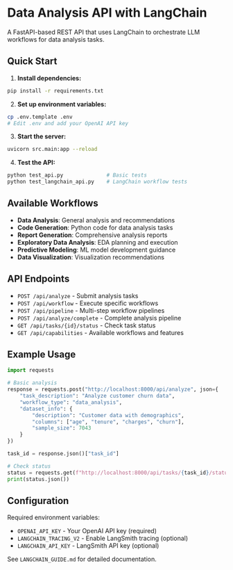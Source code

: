 # Data Analysis API with LangChain

A FastAPI-based REST API that uses LangChain to orchestrate LLM workflows for data analysis tasks.

## Quick Start

1. **Install dependencies:**

```bash
pip install -r requirements.txt
```

2. **Set up environment variables:**

```bash
cp .env.template .env
# Edit .env and add your OpenAI API key
```

3. **Start the server:**

```bash
uvicorn src.main:app --reload
```

4. **Test the API:**

```bash
python test_api.py              # Basic tests
python test_langchain_api.py    # LangChain workflow tests
```

## Available Workflows

- **Data Analysis**: General analysis and recommendations
- **Code Generation**: Python code for data analysis tasks  
- **Report Generation**: Comprehensive analysis reports
- **Exploratory Data Analysis**: EDA planning and execution
- **Predictive Modeling**: ML model development guidance
- **Data Visualization**: Visualization recommendations

## API Endpoints

- `POST /api/analyze` - Submit analysis tasks
- `POST /api/workflow` - Execute specific workflows
- `POST /api/pipeline` - Multi-step workflow pipelines
- `POST /api/analyze/complete` - Complete analysis pipeline
- `GET /api/tasks/{id}/status` - Check task status
- `GET /api/capabilities` - Available workflows and features

## Example Usage

```python
import requests

# Basic analysis
response = requests.post("http://localhost:8000/api/analyze", json={
    "task_description": "Analyze customer churn data",
    "workflow_type": "data_analysis",
    "dataset_info": {
        "description": "Customer data with demographics",
        "columns": ["age", "tenure", "charges", "churn"],
        "sample_size": 7043
    }
})

task_id = response.json()["task_id"]

# Check status
status = requests.get(f"http://localhost:8000/api/tasks/{task_id}/status")
print(status.json())
```

## Configuration

Required environment variables:

- `OPENAI_API_KEY` - Your OpenAI API key (required)
- `LANGCHAIN_TRACING_V2` - Enable LangSmith tracing (optional)
- `LANGCHAIN_API_KEY` - LangSmith API key (optional)

See `LANGCHAIN_GUIDE.md` for detailed documentation.
